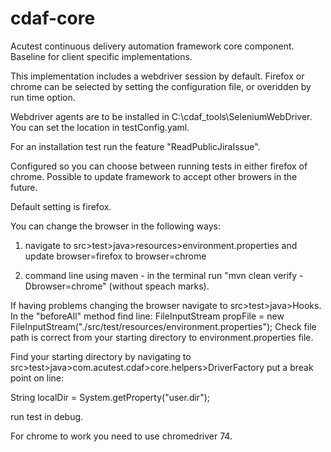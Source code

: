 # cdaf-core
Acutest continuous delivery automation framework core component.
Baseline for client specific implementations.

This implementation includes a webdriver session by default. Firefox or chrome
can be selected by setting the configuration file, or overidden by run time option.

Webdriver agents are to be installed in C:\cdaf_tools\SeleniumWebDriver. You can set the location
in testConfig.yaml.

For an installation test run the feature "ReadPublicJiraIssue".

Configured so you can choose between running tests in either firefox of chrome.
Possible to update framework to accept other browers in the future.

Default setting is firefox.

You can change the browser in the following ways:

1) navigate to src>test>java>resources>environment.properties and update browser=firefox to browser=chrome

2) command line using maven - in the terminal run "mvn clean verify -Dbrowser=chrome" (without speach marks).

If having problems changing the browser navigate to src>test>java>Hooks. In the "beforeAll" method find line:
FileInputStream propFile = new FileInputStream("./src/test/resources/environment.properties");
Check file path is correct from your starting directory to environment.properties file.

Find your starting directory by navigating to src>test>java>com.acutest.cdaf>core.helpers>DriverFactory
put a break point on line:

String localDir = System.getProperty("user.dir");

run test in debug.

For chrome to work you need to use chromedriver 74.
